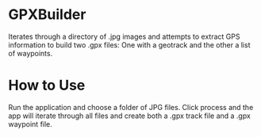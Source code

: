 # GPXBuilder
Iterates through a directory of .jpg images and attempts to extract GPS information to build two .gpx files: One with a geotrack and the other a list of waypoints. 
# How to Use
Run the application and choose a folder of JPG files. Click process and the app will iterate through all files and create both a .gpx track file and a .gpx waypoint file. 
